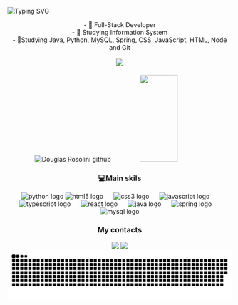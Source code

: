 ![Typing SVG](https://readme-typing-svg.herokuapp.com/?color=6495ED&size=35&center=true&vCenter=true&width=1000&lines=Hello,+My+Name+is+Douglas+Rosolini;)
<div align="center">  

<div align="center">
- 🔭 Full-Stack Developer<br/>
- 📘 Studying Information System <br/>
- 🌱Studying Java, Python, MySQL, Spring, CSS, JavaScript, HTML, Node and Git <br/>
<br/>
<div/>

<div align="center">
<img src="https://i.giphy.com/YW1g39jepet2t5bcSh.webp" width="50%" height="auto" frameBorder="0">
</div>
<br>


  <img width="49%" height="195px" src="https://github-readme-stats.vercel.app/api?username=douglasrc8&show_icons=true&count_private=true&hide_border=true&title_color=6495ED&icon_color=6495ED&text_color=6495ED&bg_color=0d1117" alt="Douglas Rosolini github" /> 
  <img width="41%" height="195px" src="https://github-readme-stats.vercel.app/api/top-langs/?username=douglasrc8&layout=compact&hide_border=true&title_color=6495ED&text_color=6495ED&bg_color=0d1117" />
</div>
 
<h3 align="center">💻Main skils</h3>
<div align="center">
  <img src="https://cdn.jsdelivr.net/gh/devicons/devicon/icons/python/python-original.svg" height="40" alt="python logo"  />
  <img src="https://cdn.jsdelivr.net/gh/devicons/devicon/icons/html5/html5-original.svg" height="40" alt="html5 logo"  />
  <img width="15" />
  <img src="https://cdn.jsdelivr.net/gh/devicons/devicon/icons/css3/css3-original.svg" height="40" alt="css3 logo"  />
  <img width="15" />
  <img src="https://cdn.jsdelivr.net/gh/devicons/devicon/icons/javascript/javascript-original.svg" height="40" alt="javascript logo"  />
  <img width="15" />
  <img src="https://cdn.jsdelivr.net/gh/devicons/devicon/icons/typescript/typescript-original.svg" height="40" alt="typescript logo"  />
  <img width="15" />
  <img src="https://cdn.jsdelivr.net/gh/devicons/devicon/icons/react/react-original.svg" height="40" alt="react logo"  />
  <img width="15" />
  <img src="https://cdn.jsdelivr.net/gh/devicons/devicon/icons/java/java-original.svg" height="40" alt="java logo"  />
  <img width="15" />
  <img src="https://cdn.jsdelivr.net/gh/devicons/devicon/icons/spring/spring-original.svg" height="40" alt="spring logo"  />
  <img width="15" />
  <img src="https://cdn.jsdelivr.net/gh/devicons/devicon/icons/mysql/mysql-original.svg" height="40" alt="mysql logo"  />
</div>
    
<h3 align="center"> My contacts </h1>
<a href = "mailto:douglasrc1912@gmail.com"><img src="https://img.shields.io/badge/Gmail-D14836?style=for-the-badge&logo=gmail&logoColor=white" target="_blank"></a>
<a href="https://www.linkedin.com/in/douglas-rosolini-correia-614677239/" target="_blank"><img src="https://img.shields.io/badge/-LinkedIn-%230077B5?style=for-the-badge&logo=linkedin&logoColor=white" target="_blank"></a>


<div align="center"> 
  <source media="(prefers-color-scheme: dark)" srcset="https://raw.githubusercontent.com/douglasrc8/douglasrc8/output/github-contribution-grid-snake-dark.svg">
  <source media="(prefers-color-scheme: light)" srcset="https://raw.githubusercontent.com/douglasrc8/douglasrc8/output/github-contribution-grid-snake-dark.svg">
  <img alt="github contribution grid snake animation" src="https://raw.githubusercontent.com/douglasrc8/douglasrc8/output/github-contribution-grid-snake-dark.svg">
</div>

